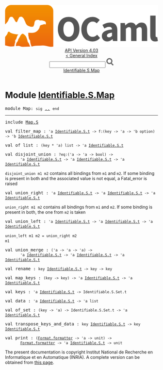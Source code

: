<!-- ((! set title API !)) ((! set documentation !)) ((! set api !)) ((! set nobreadcrumb !)) -->
<div class="api"><header><nav class="toc brand"><a class="brand" href="https://ocaml.org/"><img src="colour-logo-gray.svg" class="svg" alt="OCaml"></a></nav><nav class="toc"><div class="toc_version"><a href="/docs" id="version-select">API Version 4.03</a></div><a href="index.html">&lt; General Index</a><div class="api_search"><input type="text" name="apisearch" id="api_search" oninput="mySearch(false);" onkeypress="this.oninput();" onclick="this.oninput();" onpaste="this.oninput();">
<img src="search_icon.svg" alt="Search" class="svg" onclick="mySearch(false)"></div>
<div id="search_results"></div><div class="toc_title"><a href="#top">Identifiable.S.Map</a></div><ul></ul></nav></header>

<h1>Module <a href="type_Identifiable.S.Map.html">Identifiable.S.Map</a></h1>

<pre><span class="keyword">module</span> Map: <code class="code"><span class="keyword">sig</span></code> <a href="Identifiable.S.Map.html">..</a> <code class="code"><span class="keyword">end</span></code></pre><hr width="100%">

<pre><span class="keyword">include</span> <a href="Map.S.html">Map.S</a></pre>

<pre><span id="VALfilter_map"><span class="keyword">val</span> filter_map</span> : <code class="type">'a <a href="Identifiable.S.html#TYPEt">Identifiable.S.t</a> -&gt; f:(key -&gt; 'a -&gt; 'b option) -&gt; 'b <a href="Identifiable.S.html#TYPEt">Identifiable.S.t</a></code></pre>
<pre><span id="VALof_list"><span class="keyword">val</span> of_list</span> : <code class="type">(key * 'a) list -&gt; 'a <a href="Identifiable.S.html#TYPEt">Identifiable.S.t</a></code></pre>
<pre><span id="VALdisjoint_union"><span class="keyword">val</span> disjoint_union</span> : <code class="type">?eq:('a -&gt; 'a -&gt; bool) -&gt;<br>       'a <a href="Identifiable.S.html#TYPEt">Identifiable.S.t</a> -&gt; 'a <a href="Identifiable.S.html#TYPEt">Identifiable.S.t</a> -&gt; 'a <a href="Identifiable.S.html#TYPEt">Identifiable.S.t</a></code></pre><div class="info ">
<code class="code">disjoint_union m1 m2</code> contains all bindings from <code class="code">m1</code> and
        <code class="code">m2</code>. If some binding is present in both and the associated
        value is not equal, a Fatal_error is raised<br>
</div>

<pre><span id="VALunion_right"><span class="keyword">val</span> union_right</span> : <code class="type">'a <a href="Identifiable.S.html#TYPEt">Identifiable.S.t</a> -&gt; 'a <a href="Identifiable.S.html#TYPEt">Identifiable.S.t</a> -&gt; 'a <a href="Identifiable.S.html#TYPEt">Identifiable.S.t</a></code></pre><div class="info ">
<code class="code">union_right m1 m2</code> contains all bindings from <code class="code">m1</code> and <code class="code">m2</code>. If
        some binding is present in both, the one from <code class="code">m2</code> is taken<br>
</div>

<pre><span id="VALunion_left"><span class="keyword">val</span> union_left</span> : <code class="type">'a <a href="Identifiable.S.html#TYPEt">Identifiable.S.t</a> -&gt; 'a <a href="Identifiable.S.html#TYPEt">Identifiable.S.t</a> -&gt; 'a <a href="Identifiable.S.html#TYPEt">Identifiable.S.t</a></code></pre><div class="info ">
<code class="code">union_left m1 m2 = union_right m2 m1</code><br>
</div>

<pre><span id="VALunion_merge"><span class="keyword">val</span> union_merge</span> : <code class="type">('a -&gt; 'a -&gt; 'a) -&gt;<br>       'a <a href="Identifiable.S.html#TYPEt">Identifiable.S.t</a> -&gt; 'a <a href="Identifiable.S.html#TYPEt">Identifiable.S.t</a> -&gt; 'a <a href="Identifiable.S.html#TYPEt">Identifiable.S.t</a></code></pre>
<pre><span id="VALrename"><span class="keyword">val</span> rename</span> : <code class="type">key <a href="Identifiable.S.html#TYPEt">Identifiable.S.t</a> -&gt; key -&gt; key</code></pre>
<pre><span id="VALmap_keys"><span class="keyword">val</span> map_keys</span> : <code class="type">(key -&gt; key) -&gt; 'a <a href="Identifiable.S.html#TYPEt">Identifiable.S.t</a> -&gt; 'a <a href="Identifiable.S.html#TYPEt">Identifiable.S.t</a></code></pre>
<pre><span id="VALkeys"><span class="keyword">val</span> keys</span> : <code class="type">'a <a href="Identifiable.S.html#TYPEt">Identifiable.S.t</a> -&gt; Identifiable.S.Set.t</code></pre>
<pre><span id="VALdata"><span class="keyword">val</span> data</span> : <code class="type">'a <a href="Identifiable.S.html#TYPEt">Identifiable.S.t</a> -&gt; 'a list</code></pre>
<pre><span id="VALof_set"><span class="keyword">val</span> of_set</span> : <code class="type">(key -&gt; 'a) -&gt; Identifiable.S.Set.t -&gt; 'a <a href="Identifiable.S.html#TYPEt">Identifiable.S.t</a></code></pre>
<pre><span id="VALtranspose_keys_and_data"><span class="keyword">val</span> transpose_keys_and_data</span> : <code class="type">key <a href="Identifiable.S.html#TYPEt">Identifiable.S.t</a> -&gt; key <a href="Identifiable.S.html#TYPEt">Identifiable.S.t</a></code></pre>
<pre><span id="VALprint"><span class="keyword">val</span> print</span> : <code class="type">(<a href="Format.html#TYPEformatter">Format.formatter</a> -&gt; 'a -&gt; unit) -&gt;<br>       <a href="Format.html#TYPEformatter">Format.formatter</a> -&gt; 'a <a href="Identifiable.S.html#TYPEt">Identifiable.S.t</a> -&gt; unit</code></pre><div class="copyright">The present documentation is copyright Institut National de Recherche en Informatique et en Automatique (INRIA). A complete version can be obtained from <a href="http://caml.inria.fr/pub/docs/manual-ocaml/">this page</a>.</div></div>